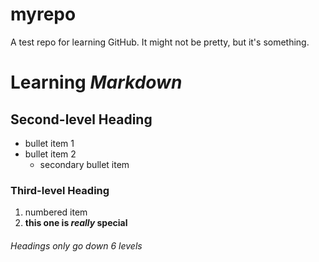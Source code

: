 # myrepo
A test repo for learning GitHub.
It might not be pretty, but it's something.


# Learning _Markdown_
## Second-level Heading
* bullet item 1
* bullet item 2
  * secondary bullet item
### Third-level Heading
1. numbered item  
2. **this one is _really_ special**

###### Headings only go down 6 levels
